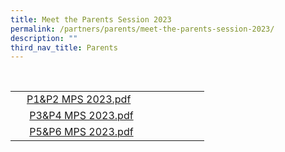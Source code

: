 ```yaml
---
title: Meet the Parents Session 2023
permalink: /partners/parents/meet-the-parents-session-2023/
description: ""
third_nav_title: Parents
---
```

</div>
<div><br>
</div>
<div>
<table class="ive_eobj_center iveo_table ives_tab_dark" style="width: 310.344px; height: 118px;">
<tbody>
<tr>
<td style="width: 310px;"><a class="refobj" style="background-image: url(&quot;/site/ctx/ficon/pdf.gif&quot;); padding-right: 4px; padding-left: 18px;" href="/qql/slot/u704/Partners/Parents/MPS/P1 MPS 2022.pdf" target="_blank">P1&amp;P2 MPS 2023.pdf</a><br>
</td>
</tr>
<tr>
<td>&nbsp;<a class="refobj" href="files/P1&P2%20MPS%202023.pdf" target="_blank" style="padding-right: 4px; padding-left: 18px; text-decoration-line: underline; background-image: url(&quot;/site/ctx/ficon/pdf.gif&quot;);">P3&amp;P4 MPS 2023.pdf</a>
</td>
</tr>
<tr>
<td>&nbsp;<a class="refobj" href="https://edgefieldpri-moe-edu-sg-admin.cwp.sg/qql/slot/u704/Partners/Parents/MPS/P3%20MPS%202022.pdf" target="_blank" style="padding-right: 4px; padding-left: 18px; text-decoration-line: underline; background-image: url(&quot;/site/ctx/ficon/pdf.gif&quot;);">P5&amp;P6 MPS 2023.pdf</a>
</td>
</tr>
</tbody>
</table><br>
</div>